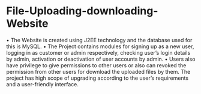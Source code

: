 # File-Uploading-downloading-Website
•	The Website is created using J2EE technology and the database used for this is MySQL. 
•	The Project contains modules for signing up as a new user, logging in as customer or admin respectively, checking user’s login details by admin, activation or deactivation of user accounts by admin. 
•	Users also have privilege to give permissions to other users or also can revoked the permission from other users for download the uploaded files by them. The project has high scope of upgrading according to the user’s requirements and a user-friendly interface.  
